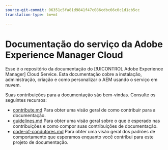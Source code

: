 ```yaml
---
source-git-commit: 06351c5fa81d9841f47c086cdbc66c0c1d1cb5cc
translation-type: tm+mt

---
```

# Documentação do serviço da Adobe Experience Manager Cloud

Esse é o repositório da documentação do [!UICONTROL Adobe Experience Manager] Cloud Service. Esta documentação cobre a instalação, administração, criação e como personalizar o AEM usando o serviço em nuvem.

Suas contribuições para a documentação são bem-vindas. Consulte os seguintes recursos:

* [contribute.md](contributing.md) Para obter uma visão geral de como contribuir para a documentação.
* [guidelines.md](guidelines.md) Para obter uma visão geral sobre o que é esperado nas contribuições e como compor suas contribuições de documentação.
* [code-of-condutores.md](code-of-conduct.md) Para obter uma visão geral dos padrões de comportamento que esperamos enquanto você contribui para este projeto de documentação.
